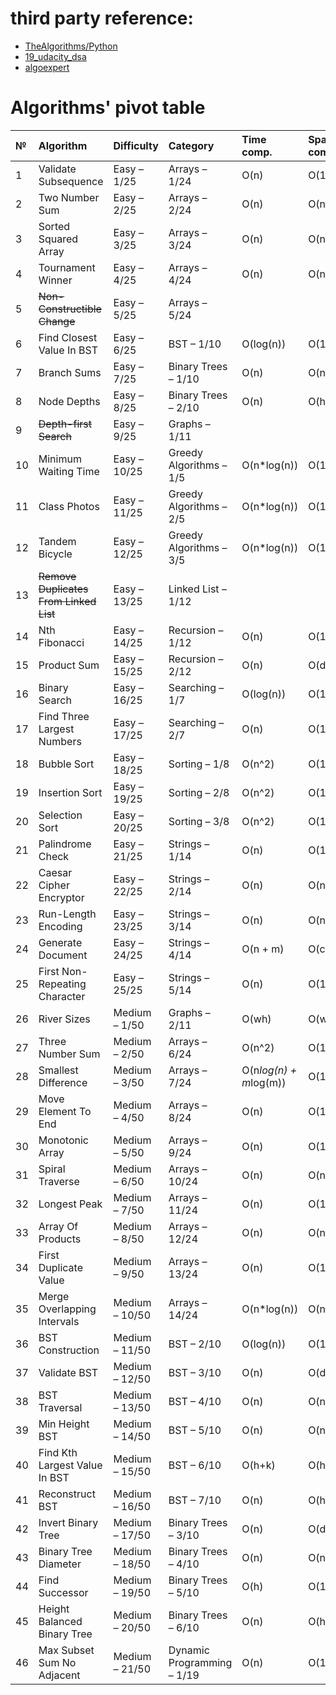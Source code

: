 # third party reference:  
- [TheAlgorithms/Python](https://github.com/TheAlgorithms/Python/blob/252df0a149502143a14e7283424d40b785dd451c/DIRECTORY.md)
- [19_udacity_dsa](https://github.com/Axel-Bravo/19_udacity_dsa.git)
- [algoexpert](https://www.algoexpert.io/questions)

# Algorithms' pivot table  

| № <img width=25/> | Algorithm <img width=100/> | Difficulty <img width=35/> | Category <img width=65/> | Time comp. <img width=15/> | Space comp. |
| :- | :------------------ | :--------------- | :----- | :----- | :----- |
| 1 | Validate Subsequence | Easy – 1/25 | Arrays – 1/24 | O(n) | O(1) |
| 2 | Two Number Sum | Easy – 2/25 | Arrays – 2/24 | O(n) | O(n) |
| 3 | Sorted Squared Array | Easy – 3/25 | Arrays – 3/24 | O(n)  | O(n) |
| 4 | Tournament Winner | Easy – 4/25 | Arrays – 4/24 | O(n)  | O(n) |
| 5 | ~~Non-Constructible Change~~ | Easy – 5/25 | Arrays – 5/24 |
| 6 | Find Closest Value In BST | Easy – 6/25 | BST – 1/10 | O(log(n)) | O(1) |
| 7 | Branch Sums | Easy – 7/25 | Binary Trees – 1/10 | O(n) | O(n) |
| 8 | Node Depths | Easy – 8/25 | Binary Trees – 2/10 | O(n) | O(h) |
| 9 | ~~Depth-first Search~~ | Easy – 9/25 | Graphs – 1/11 |
| 10 | Minimum Waiting Time | Easy – 10/25 | Greedy Algorithms – 1/5 | O(n*log(n)) | O(1) |
| 11 | Class Photos | Easy – 11/25 | Greedy Algorithms – 2/5 | O(n*log(n)) | O(1) |
| 12 | Tandem Bicycle | Easy – 12/25 | Greedy Algorithms – 3/5 | O(n*log(n)) | O(1) |
| 13 | ~~Remove Duplicates From Linked List~~ | Easy – 13/25 | Linked List – 1/12 |
| 14 | Nth Fibonacci | Easy – 14/25 | Recursion – 1/12 | O(n) | O(1) |
| 15 | Product Sum |  Easy – 15/25 | Recursion – 2/12 | O(n) | O(depth) |
| 16 | Binary Search | Easy – 16/25 | Searching – 1/7 | O(log(n)) | O(1) |
| 17 | Find Three Largest Numbers |  Easy – 17/25 | Searching – 2/7 | O(n) | O(1) |
| 18 | Bubble Sort | Easy – 18/25 | Sorting – 1/8 | O(n^2) | O(1) |
| 19 | Insertion Sort | Easy – 19/25 | Sorting – 2/8 | O(n^2) | O(1) |
| 20 | Selection Sort | Easy – 20/25 | Sorting – 3/8 | O(n^2) | O(1) |
| 21 | Palindrome Check | Easy – 21/25 | Strings – 1/14 | O(n) | O(1) |
| 22 | Caesar Cipher Encryptor | Easy – 22/25 | Strings – 2/14 | O(n) | O(n) |
| 23 | Run-Length Encoding | Easy – 23/25 | Strings – 3/14 | O(n) | O(n) |
| 24 | Generate Document | Easy – 24/25 | Strings – 4/14 | O(n + m) | O(c) |
| 25 | First Non-Repeating Character | Easy – 25/25 | Strings – 5/14 | O(n) | O(1) |
| 26 | River Sizes | Medium – 1/50 | Graphs – 2/11 | O(wh) | O(wh) |
| 27 | Three Number Sum | Medium – 2/50 | Arrays – 6/24 | O(n^2) | O(1) |
| 28 | Smallest Difference | Medium – 3/50 | Arrays – 7/24 | O(n*log(n) + m*log(m)) | O(1) |
| 29 | Move Element To End | Medium – 4/50 | Arrays – 8/24 | O(n) | O(1) |
| 30 | Monotonic Array | Medium – 5/50 | Arrays – 9/24 | O(n) | O(1) |
| 31 | Spiral Traverse | Medium – 6/50 | Arrays – 10/24 | O(n) | O(n) |
| 32 | Longest Peak | Medium – 7/50 | Arrays – 11/24 | O(n) | O(1) |
| 33 | Array Of Products | Medium – 8/50 | Arrays – 12/24 | O(n)  | O(n) |
| 34 | First Duplicate Value | Medium – 9/50 | Arrays – 13/24 | O(n) | O(1) |
| 35 | Merge Overlapping Intervals | Medium – 10/50 | Arrays – 14/24 | O(n*log(n)) | O(n) |
| 36 | BST Construction | Medium – 11/50 | BST – 2/10 | O(log(n)) | O(1) |
| 37 | Validate BST | Medium – 12/50 | BST – 3/10 | O(n) | O(d) |
| 38 | BST Traversal | Medium – 13/50 | BST – 4/10 | O(n) | O(n) |
| 39 | Min Height BST | Medium – 14/50 | BST – 5/10 | O(n) | O(n) |
| 40 | Find Kth Largest Value In BST | Medium – 15/50 | BST – 6/10 | O(h+k) | O(h) |
| 41 | Reconstruct BST | Medium – 16/50 | BST – 7/10 | O(n) | O(h) |
| 42 | Invert Binary Tree | Medium – 17/50 | Binary Trees – 3/10 | O(n) | O(d) |
| 43 | Binary Tree Diameter | Medium – 18/50 | Binary Trees – 4/10 | O(n) | O(n) |
| 44 | Find Successor |  Medium – 19/50 | Binary Trees – 5/10 | O(h) | O(1) |
| 45 | Height Balanced Binary Tree | Medium – 20/50 | Binary Trees – 6/10 |	O(n) | O(h) |
| 46 | Max Subset Sum No Adjacent | Medium – 21/50 | Dynamic Programming – 1/19 | O(n) | O(1) |